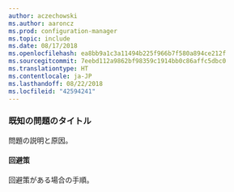 ```yaml
---
author: aczechowski
ms.author: aaroncz
ms.prod: configuration-manager
ms.topic: include
ms.date: 08/17/2018
ms.openlocfilehash: ea8bb9a1c3a11494b225f966b7f580a894ce212f
ms.sourcegitcommit: 7eebd112a9862bf98359c1914bb0c86affc5dbc0
ms.translationtype: HT
ms.contentlocale: ja-JP
ms.lasthandoff: 08/22/2018
ms.locfileid: "42594241"
---
```

### <a name="ki_ANCHOR"></a> 既知の問題のタイトル
<!--bugID--> 問題の説明と原因。

#### <a name="workaround"></a>回避策
回避策がある場合の手順。  